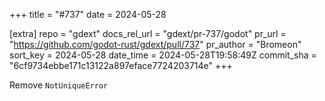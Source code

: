 +++
title = "#737"
date = 2024-05-28

[extra]
repo = "gdext"
docs_rel_url = "gdext/pr-737/godot"
pr_url = "https://github.com/godot-rust/gdext/pull/737"
pr_author = "Bromeon"
sort_key = 2024-05-28
date_time = 2024-05-28T19:58:49Z
commit_sha = "6cf9734ebbe171c13122a897eface7724203714e"
+++

Remove `NotUniqueError`
